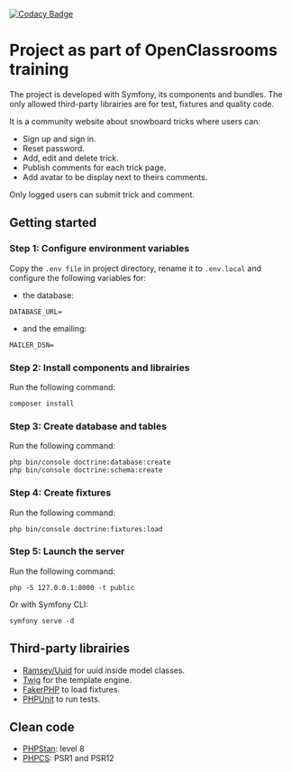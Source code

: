 [![Codacy Badge](https://app.codacy.com/project/badge/Grade/455e24871f67401aaa4237479cd48af5)](https://www.codacy.com/gh/Benitorax/ocproject6/dashboard?utm_source=github.com&amp;utm_medium=referral&amp;utm_content=Benitorax/ocproject6&amp;utm_campaign=Badge_Grade)

# Project as part of OpenClassrooms training

The project is developed with Symfony, its components and bundles. The only allowed third-party librairies are for test, fixtures and quality code.

It is a community website about snowboard tricks where users can:

-   Sign up and sign in.
-   Reset password.
-   Add, edit and delete trick.
-   Publish comments for each trick page.
-   Add avatar to be display next to theirs comments.

Only logged users can submit trick and comment.

## Getting started
### Step 1: Configure environment variables
Copy the `.env file` in project directory, rename it to `.env.local` and configure the following variables for:
  - the database:
  ```false
  DATABASE_URL=
  ```

  - and the emailing:
  ```false
  MAILER_DSN=
  ```

### Step 2: Install components and librairies
Run the following command:
```false
composer install
```

### Step 3: Create database and tables
Run the following command:
```false
php bin/console doctrine:database:create
php bin/console doctrine:schema:create
```

### Step 4: Create fixtures
Run the following command:
```false
php bin/console doctrine:fixtures:load
```

### Step 5: Launch the server
Run the following command:
```false
php -S 127.0.0.1:8000 -t public
```

Or with Symfony CLI:
```false
symfony serve -d
```

## Third-party librairies
-   [Ramsey/Uuid](https://github.com/ramsey/uuid) for uuid inside model classes. 
-   [Twig](https://github.com/twigphp/Twig) for the template engine.
-   [FakerPHP](https://github.com/fakerphp/faker) to load fixtures.
-   [PHPUnit](https://github.com/sebastianbergmann/phpunit) to run tests.

## Clean code
-   [PHPStan](https://github.com/phpstan/phpstan): level 8
-   [PHPCS](https://github.com/squizlabs/PHP_CodeSniffer): PSR1 and PSR12
